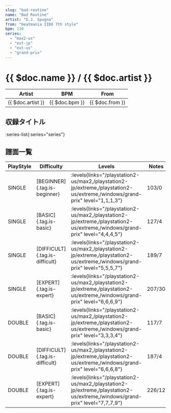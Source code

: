 ```yaml
---
slug: "bad-routine"
name: "Bad Routine"
artist: "D.J. Spugna"
from: "beatmania IIDX 7th style"
bpm: 130
series:
  - "max2-us"
  - "ext-jp"
  - "ext-us"
  - "grand-prix"
---
```


# {{ $doc.name }} / {{ $doc.artist }}

|Artist|BPM|From|
|------|---|----|
|{{ $doc.artist }}|{{ $doc.bpm }}|{{ $doc.from }}|

## 収録タイトル

:series-list{:series="series"}

## 譜面一覧

|PlayStyle|Difficulty|Levels|Notes|Movie|
|---------|----------|------|-----|-----|
|SINGLE|[BEGINNER]{.tag.is-beginner}| :levels{links="/playstation2-us/max2,/playstation2-jp/extreme,/playstation2-us/extreme,/windows/grand-prix" level="1,1,1,3"}|103/0||
|SINGLE|[BASIC]{.tag.is-basic}| :levels{links="/playstation2-us/max2,/playstation2-jp/extreme,/playstation2-us/extreme,/windows/grand-prix" level="4,4,4,5"}|127/4||
|SINGLE|[DIFFICULT]{.tag.is-difficult}| :levels{links="/playstation2-us/max2,/playstation2-jp/extreme,/playstation2-us/extreme,/windows/grand-prix" level="5,5,5,7"}|189/7||
|SINGLE|[EXPERT]{.tag.is-expert}| :levels{links="/playstation2-us/max2,/playstation2-jp/extreme,/playstation2-us/extreme,/windows/grand-prix" level="6,6,6,9"}|207/30||
|DOUBLE|[BASIC]{.tag.is-basic}| :levels{links="/playstation2-us/max2,/playstation2-jp/extreme,/playstation2-us/extreme,/windows/grand-prix" level="3,3,3,4"}|117/7||
|DOUBLE|[DIFFICULT]{.tag.is-difficult}| :levels{links="/playstation2-us/max2,/playstation2-jp/extreme,/playstation2-us/extreme,/windows/grand-prix" level="6,6,6,8"}|187/4||
|DOUBLE|[EXPERT]{.tag.is-expert}| :levels{links="/playstation2-us/max2,/playstation2-jp/extreme,/playstation2-us/extreme,/windows/grand-prix" level="7,7,7,9"}|226/12||
